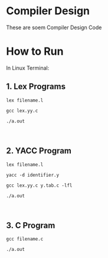 # Compiler Design
These are soem Compiler Design Code

# How to Run
In Linux Terminal: <br>
## 1. Lex Programs
```
lex filename.l
```
```
gcc lex.yy.c
```
```
./a.out
```
<br>

## 2. YACC Program <br>
```
lex filename.l
```
```
yacc -d identifier.y
```
```
gcc lex.yy.c y.tab.c -lfl
```
```
./a.out
```
<br>

## 3. C Program
```
gcc filename.c
```
```
./a.out
```
